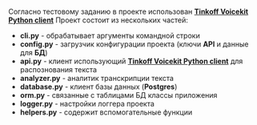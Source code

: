 Согласно тестовому заданию в проекте использован **[Tinkoff Voicekit Python client](https://github.com/TinkoffCreditSystems/voicekit_client_python)**
Проект состоит из нескольких частей:
* **cli.py** - обрабатывает аргументы командной строки
* **config.py** - загрузчик конфигурации проекта (ключи **API** и данные для **БД**) 
* **api.py** - клиент использующий **[Tinkoff Voicekit Python client](https://github.com/TinkoffCreditSystems/voicekit_client_python)** для распознования текста
* **analyzer.py** - аналитик транскрипции текста
* **database.py** - клиент базы данных (**Postgres**)
* **orm.py** - связанные с таблицами БД классы приложения
* **logger.py** - настройки логгера проекта
* **helpers.py** - содержит вспомогательные функции 
